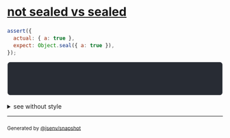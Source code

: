 # [not sealed vs sealed](../../object_integrity.test.js#L28)

```js
assert({
  actual: { a: true },
  expect: Object.seal({ a: true }),
});
```

![img](throw.svg)

<details>
  <summary>see without style</summary>

```console
AssertionError: actual and expect are different

actual: { a: true }
expect: Object.seal({ a: true })
```

</details>


---

<sub>
  Generated by <a href="https://github.com/jsenv/core/tree/main/packages/tooling/snapshot">@jsenv/snapshot</a>
</sub>
